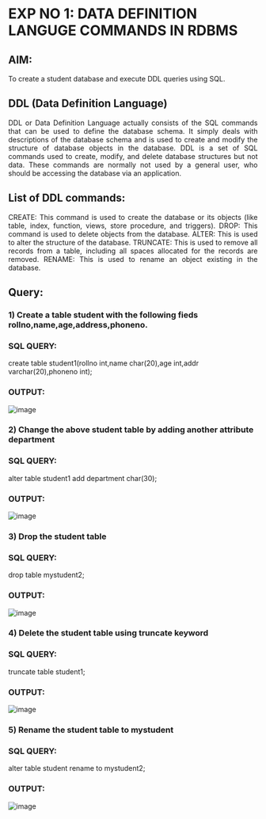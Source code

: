# EXP NO 1: DATA DEFINITION LANGUGE COMMANDS IN RDBMS

## AIM:
To create a student database and execute DDL queries using SQL.


## DDL (Data Definition Language)
<div align="justify">
DDL or Data Definition Language actually consists of the SQL commands that can be used to define the database schema. It simply deals with descriptions of the database schema and is used to create and modify the structure of database objects in the database. DDL is a set of SQL commands used to create, modify, and delete database structures but not data. These commands are normally not used by a general user, who should be accessing the database via an application.
</div>
 
## List of DDL commands: 
<div align="justify">
CREATE: This command is used to create the database or its objects (like table, index, function, views, store procedure, and triggers).
DROP: This command is used to delete objects from the database.
ALTER: This is used to alter the structure of the database.
TRUNCATE: This is used to remove all records from a table, including all spaces allocated for the records are removed.
RENAME: This is used to rename an object existing in the database.
</div>

## Query:
### 1) Create a table student with the following fieds rollno,name,age,address,phoneno.

### SQL QUERY: 

create table student1(rollno int,name char(20),age int,addr varchar(20),phoneno int);

### OUTPUT:
![image](https://github.com/JivanKarthick/G2_DBMS/assets/121165867/8c30bf4f-04a8-4969-8bab-b0a731fcf67d)


### 2) Change the above student table by adding another attribute department

### SQL QUERY: 
alter table student1 add department char(30);
### OUTPUT:
![image](https://github.com/JivanKarthick/G2_DBMS/assets/121165867/8c46886c-34f0-4c28-8a89-09b10bf3a545)


### 3) Drop the student table
### SQL QUERY: 
drop table mystudent2;
### OUTPUT:
![image](https://github.com/JivanKarthick/G2_DBMS/assets/121165867/de0a9f94-e62a-47db-884e-cb507703be09)


### 4) Delete the student table using truncate keyword
### SQL QUERY: 
truncate table student1;
### OUTPUT:
![image](https://github.com/JivanKarthick/G2_DBMS/assets/121165867/5f60da4d-0f7a-4056-9321-a9a53b56635f)


### 5) Rename the student table to mystudent
### SQL QUERY: 
alter table student rename to mystudent2;
### OUTPUT:
![image](https://github.com/JivanKarthick/G2_DBMS/assets/121165867/c9836478-e202-401e-8f14-fd1c4eaba589)

